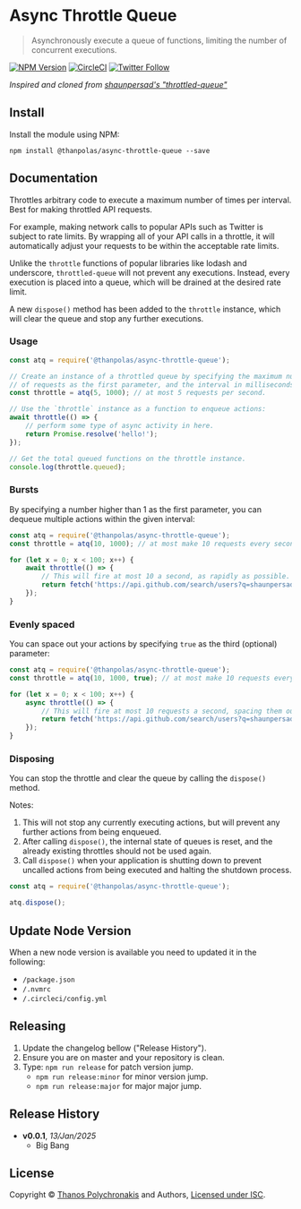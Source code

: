 # Async Throttle Queue

> Asynchronously execute a queue of functions, limiting the number of concurrent executions.

[![NPM Version][npm-image]][npm-url]
[![CircleCI](https://circleci.com/gh/thanpolas/async-throttle-queue.svg?style=svg)](https://circleci.com/gh/thanpolas/async-throttle-queue)
[![Twitter Follow](https://img.shields.io/twitter/follow/thanpolas.svg?label=thanpolas&style=social)](https://twitter.com/thanpolas)

_Inspired and cloned from [shaunpersad's "throttled-queue"][orig-queue]_

## Install

Install the module using NPM:

```
npm install @thanpolas/async-throttle-queue --save
```

## Documentation

Throttles arbitrary code to execute a maximum number of times per interval. Best for making throttled API requests.

For example, making network calls to popular APIs such as Twitter is subject to rate limits. By wrapping all of your API calls in a throttle, it will automatically adjust your requests to be within the acceptable rate limits.

Unlike the `throttle` functions of popular libraries like lodash and underscore, `throttled-queue` will not prevent any executions. Instead, every execution is placed into a queue, which will be drained at the desired rate limit.

A new `dispose()` method has been added to the `throttle` instance, which will clear the queue and stop any further executions.

### Usage

```javascript
const atq = require('@thanpolas/async-throttle-queue');

// Create an instance of a throttled queue by specifying the maximum number
// of requests as the first parameter, and the interval in milliseconds as the second:
const throttle = atq(5, 1000); // at most 5 requests per second.

// Use the `throttle` instance as a function to enqueue actions:
await throttle(() => {
    // perform some type of async activity in here.
    return Promise.resolve('hello!');
});

// Get the total queued functions on the throttle instance.
console.log(throttle.queued);
```

### Bursts

By specifying a number higher than 1 as the first parameter, you can dequeue multiple actions within the given interval:

```javascript
const atq = require('@thanpolas/async-throttle-queue');
const throttle = atq(10, 1000); // at most make 10 requests every second.

for (let x = 0; x < 100; x++) {
    await throttle(() => {
        // This will fire at most 10 a second, as rapidly as possible.
        return fetch('https://api.github.com/search/users?q=shaunpersad');
    });
}
```

### Evenly spaced

You can space out your actions by specifying `true` as the third (optional) parameter:

```javascript
const atq = require('@thanpolas/async-throttle-queue');
const throttle = atq(10, 1000, true); // at most make 10 requests every second, but evenly spaced.

for (let x = 0; x < 100; x++) {
    async throttle(() => {
        // This will fire at most 10 requests a second, spacing them out instead of in a burst.
        return fetch('https://api.github.com/search/users?q=shaunpersad');
    });
}
```

### Disposing

You can stop the throttle and clear the queue by calling the `dispose()` method.

Notes:

1. This will not stop any currently executing actions, but will prevent any further actions from being enqueued.
2. After calling `dispose()`, the internal state of queues is reset, and the already existing throttles should not be used again.
3. Call `dispose()` when your application is shutting down to prevent uncalled actions from being executed and halting the shutdown process.

```javascript
const atq = require('@thanpolas/async-throttle-queue');

atq.dispose();
```

## Update Node Version

When a new node version is available you need to updated it in the following:

-   `/package.json`
-   `/.nvmrc`
-   `/.circleci/config.yml`

## Releasing

1. Update the changelog bellow ("Release History").
1. Ensure you are on master and your repository is clean.
1. Type: `npm run release` for patch version jump.
    - `npm run release:minor` for minor version jump.
    - `npm run release:major` for major major jump.

## Release History

-   **v0.0.1**, _13/Jan/2025_
    -   Big Bang

## License

Copyright © [Thanos Polychronakis][thanpolas] and Authors, [Licensed under ISC](/LICENSE).

[npm-url]: https://npmjs.org/package/@thanpolas/async-throttle-queue
[npm-image]: https://img.shields.io/npm/v/@thanpolas/async-throttle-queue.svg
[thanpolas]: https://github.com/thanpolas
[orig-queue]: https://github.com/shaunpersad/throttled-queue

